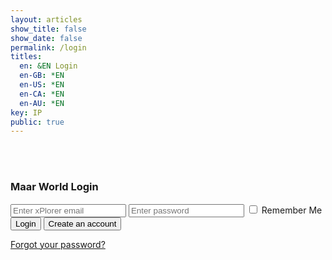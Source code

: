 ```yaml
---
layout: articles
show_title: false
show_date: false
permalink: /login
titles:
  en: &EN Login
  en-GB: *EN
  en-US: *EN
  en-CA: *EN
  en-AU: *EN
key: IP
public: true
---
```


<br><br>

<div class="form-container">
  <h3 id="loginTitle">Maar World Login</h3>

  <!-- Login Form (shown if no recovery token is present) -->
  <form id="loginForm" class="contact-form">
    <input type="email" id="loginEmail" required placeholder="Enter xPlorer email" />
    <input type="password" id="loginPassword" required placeholder="Enter password" />
    <label>
      <input type="checkbox" id="loginRememberMe" /> Remember Me
    </label>
    <button type="submit">Login</button>
    <button type="button" id="createAccountButton" class="btn button--outline-primary button--circle">Create an account</button>
  </form>

  <!-- Reset Password Form (shown if recovery token is present) -->
  <form id="resetPasswordForm" class="contact-form" style="display: none;">
    <input type="password" id="newPassword" required placeholder="Enter your new password" />
    <input type="password" id="confirmNewPassword" required placeholder="Confirm your new password" />
    <button type="submit">Reset Password</button>
  </form>

  <p id="message" style="color: red;"></p> <!-- For displaying server messages -->

  <!-- Forgot password link -->
  <p><a href="#" id="forgotPasswordLink">Forgot your password?</a></p>
</div>

<script>
document.addEventListener('DOMContentLoaded', function() {
  const messageElement = document.getElementById('message');
  const resetPasswordForm = document.getElementById('resetPasswordForm');
  const loginForm = document.getElementById('loginForm');
  const loginTitle = document.getElementById('loginTitle');

  // Redirect logged-in users to /voyage
  function checkUserLogin() {
    const token = localStorage.getItem('token');
    const isLoginPage = window.location.pathname === '/login';
    
    if (token && !isLoginPage) {
      window.location.href = '/voyage';
    }
  }

  checkUserLogin(); // Prevent login page from showing to logged-in users

  // Function to parse URL hash (for reset password token)
  function parseHash() {
    const hash = window.location.hash.substring(1); // Get everything after '#'
    const params = new URLSearchParams(hash);
    return {
      accessToken: params.get('access_token'),
      type: params.get('type'),
    };
  }

  // Function to handle password reset
  async function handleResetPassword(accessToken) {
    const newPassword = document.getElementById('newPassword').value.trim();
    const confirmPassword = document.getElementById('confirmNewPassword').value.trim();

    if (newPassword !== confirmPassword) {
      messageElement.innerText = "Passwords do not match.";
      return;
    }

    try {
      const response = await fetch('http://media.maar.world:3001/api/auth/reset-password', {
        method: 'POST',
        headers: {
          'Content-Type': 'application/json',
        },
        body: JSON.stringify({ accessToken, newPassword })
      });

      if (!response.ok) {
        const data = await response.json();
        throw new Error(data.message || 'Password reset failed');
      }

      messageElement.innerText = "Password reset successful! You can now log in with your new password.";
      messageElement.style.color = 'green';
      setTimeout(() => window.location.href = '/login', 1500);
    } catch (error) {
      messageElement.innerText = error.message;
      messageElement.style.color = 'red';
    }
  }

  // Function to handle user login
async function loginUser(email, password) {
    try {
        const response = await fetch('http://media.maar.world:3001/api/auth/login', {
            method: 'POST',
            headers: { 'Content-Type': 'application/json' },
            body: JSON.stringify({ email, password })
        });

        if (!response.ok) {
            const errorData = await response.json();
            throw new Error(errorData.message || 'Login failed. Please try again.');
        }

        const data = await response.json();
        localStorage.setItem('token', data.token);
        localStorage.setItem('userId', data.userId); // Store user ID

        messageElement.innerText = "Login successful! Redirecting...";
        messageElement.style.color = 'green';
        setTimeout(() => window.location.href = '/voyage', 1500);
    } catch (error) {
        messageElement.innerText = error.message;
        messageElement.style.color = 'red';
    }
}



  // Setup form handlers
  function setupLoginForm() {
    loginForm.addEventListener('submit', function(event) {
      event.preventDefault();
      const email = document.getElementById('loginEmail').value.trim();
      const password = document.getElementById('loginPassword').value.trim();
      loginUser(email, password);
    });
  }

  function setupCreateAccountButton() {
    document.getElementById('createAccountButton').addEventListener('click', function() {
      window.location.href = '/register';
    });
  }

  async function handleForgotPassword() {
    const email = document.getElementById('loginEmail').value.trim();
    if (!email) {
      messageElement.innerText = "Please enter your email to reset the password.";
      return;
    }

    try {
      const response = await fetch('http://media.maar.world:3001/api/auth/forgot-password', {
        method: 'POST',
        headers: { 'Content-Type': 'application/json' },
        body: JSON.stringify({ email })
      });

      if (!response.ok) {
        const data = await response.json();
        throw new Error(data.message || 'Password reset failed');
      }

      messageElement.innerText = "Password reset email sent! Please check your inbox.";
      messageElement.style.color = 'green';
    } catch (error) {
      messageElement.innerText = "Password reset failed. Please try again.";
      messageElement.style.color = 'red';
    }
  }

  function setupForgotPasswordLink() {
    document.getElementById('forgotPasswordLink').addEventListener('click', function(event) {
      event.preventDefault();
      handleForgotPassword();
    });
  }

  // Initialize all form behaviors
  function initializeForms() {
    setupLoginForm();
    setupCreateAccountButton();
    setupForgotPasswordLink();
  }

  // Initialize the page logic
  function initializePage() {
    const { accessToken, type } = parseHash();

    if (type === 'recovery' && accessToken) {
      loginForm.style.display = 'none';
      resetPasswordForm.style.display = 'block';
      loginTitle.textContent = 'Reset Your Password';

      resetPasswordForm.addEventListener('submit', function(event) {
        event.preventDefault();
        handleResetPassword(accessToken);
      });
    } else {
      loginForm.style.display = 'block';
      resetPasswordForm.style.display = 'none';
    }

    initializeForms();
  }

  initializePage(); // Start page-specific logic
});
</script>
